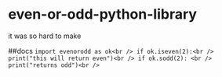 # even-or-odd-python-library
it was so hard to make

##docs
`import evenorodd as ok<br />
if ok.iseven(2):<br />
  print("this will return even")<br />
if ok.sodd(2): <br />
  print("returns odd")<br />
`

